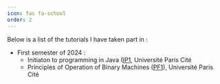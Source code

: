 ```yaml
---
icon: fas fa-school
order: 2
---
```


Below is a list of the tutorials I have taken part in :

- First semester of 2024 :
  * Initiaton to programming in Java ([IP1](https://www.informatique.univ-paris-diderot.fr/formations/licences/ue/l1/ip1), Université Paris Cité
  * Principles of Operation of Binary Machines ([PF1](https://yunes.informatique.univ-paris-diderot.fr/accueil/enseignement/pf1/)), Université Paris Cité
